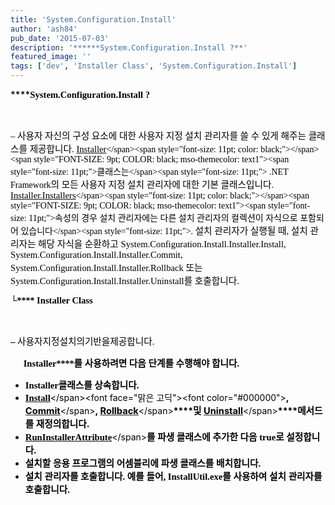 ```yaml
---
title: 'System.Configuration.Install'
author: 'ash84'
pub_date: '2015-07-03'
description: '******System.Configuration.Install ?**'
featured_image: ''
tags: ['dev', 'Installer Class', 'System.Configuration.Install']
---
```



**<span style="FONT-SIZE: 9pt"><font color="#000000" face="맑은 고딕"><span style="font-size: 11pt;"></span></font></span>****<span style="FONT-SIZE: 9pt"><font face="맑은 고딕"><font color="#000000"><span style="font-size: 11pt;">System.Configuration.Install ?</span></font></font></span>**

<span style="font-size: 11pt;">  
</span>

**<span style="FONT-SIZE: 9pt"><font color="#000000" face="맑은 고딕"><span style="font-size: 11pt;"> </span></font></span>**

<span style="font-size: 11pt;">  
</span>

<font face="맑은 고딕"><font color="#000000"><span style="font-size: 11pt; color: black;">– </span><span style="FONT-SIZE: 9pt; COLOR: black; mso-themecolor: text1"><span style="font-size: 11pt;">사용자 자신의 구성 요소에 대한 사용자 지정 설치 관리자를 쓸 수 있게 해주는 클래스를 제공합니다</span><span style="font-size: 11pt;">. </span></span><span>[<span style="font-size: 11pt; color: black;">Installer</span>](http://msdn2.microsoft.com/ko-kr/library/system.configuration.install.installer(VS.80).aspx)</span><span style="font-size: 11pt; color: black;"></span><span style="FONT-SIZE: 9pt; COLOR: black; mso-themecolor: text1"><span style="font-size: 11pt;">클래스는</span><span style="font-size: 11pt;"> .NET Framework</span><span style="font-size: 11pt;">의 모든 사용자 지정 설치 관리자에 대한 기본 클래스입니다</span><span style="font-size: 11pt;">. </span></span><span>[<span style="font-size: 11pt; color: black;">Installer.Installers</span>](http://msdn2.microsoft.com/ko-kr/library/system.configuration.install.installer.installers(VS.80).aspx)</span><span style="font-size: 11pt; color: black;"></span><span style="FONT-SIZE: 9pt; COLOR: black; mso-themecolor: text1"><span style="font-size: 11pt;">속성의 경우 설치 관리자에는 다른 설치 관리자의 컬렉션이 자식으로 포함되어 있습니다</span><span style="font-size: 11pt;">. </span><span style="font-size: 11pt;">설치 관리자가 실행될 때</span><span style="font-size: 11pt;">, </span><span style="font-size: 11pt;">설치 관리자는 해당 자식을 순환하고</span><span style="font-size: 11pt;"> System.Configuration.Install.Installer.Install, System.Configuration.Install.Installer.Commit, System.Configuration.Install.Installer.Rollback </span><span style="font-size: 11pt;">또는</span><span style="font-size: 11pt;"> System.Configuration.Install.Installer.Uninstall</span><span style="font-size: 11pt;">를 호출합니다</span><span style="font-size: 11pt;">.</span></span></font></font>

<span style="font-size: 11pt;">  
</span>

<font face="맑은 고딕"><font color="#000000">**<span style="font-size: 11pt;">└</span>****<span style="font-size: 11pt;"> Installer Class </span>**</font></font>

<span style="font-size: 11pt;">  
</span>

**<span style="FONT-SIZE: 9pt"><font color="#000000" face="맑은 고딕"><span style="font-size: 11pt;"> </span></font></span>**

<span style="font-size: 11pt;">  
</span>

<font color="#000000">**<span style="FONT-SIZE: 9pt"><font face="Times New Roman"><span style="font-size: 11pt;">– </span></font></span>**<span style="font-size: 11pt; color: black; font-family: 굴림;">사용자</span><span style="font-size: 11pt; color: black; font-family: Verdana, sans-serif;"></span><span style="font-size: 11pt; color: black; font-family: 굴림;">지정</span><span style="font-size: 11pt; color: black; font-family: Verdana, sans-serif;"></span><span style="font-size: 11pt; color: black; font-family: 굴림;">설치의</span><span style="font-size: 11pt; color: black; font-family: Verdana, sans-serif;"></span><span style="font-size: 11pt; color: black; font-family: 굴림;">기반을</span><span style="font-size: 11pt; color: black; font-family: Verdana, sans-serif;"></span><span style="font-size: 11pt; color: black; font-family: 굴림;">제공합니다</span><span style="FONT-SIZE: 8.5pt; COLOR: black; FONT-FAMILY: 'Verdana','sans-serif'; mso-fareast-font-family: 굴림; mso-bidi-font-family: 굴림; mso-font-kerning: 0pt"><span style="font-size: 11pt;">. </span></span></font>

<span style="font-size: 11pt;">     </span><font face="맑은 고딕"><font color="#000000">**<span style="font-size: 11pt; color: black;">Installer</span>****<span style="FONT-SIZE: 9pt; COLOR: black; mso-themecolor: text1"><span style="font-size: 11pt;">를 사용하려면 다음 단계를 수행해야 합니다</span><span style="font-size: 11pt;">. </span></span>**</font></font>

<span style="font-size: 11pt;">  
</span>

- <font face="맑은 고딕"><font color="#000000">**<span style="font-size: 11pt;">Installer</span>****<span style="font-size: 11pt;"></span>****<span style="FONT-SIZE: 9pt"><span style="font-size: 11pt;">클래스를 상속합니다</span><span style="font-size: 11pt;">.</span></span>**</font></font>
- <span style="COLOR: windowtext">[**<span style="FONT-SIZE: 9pt; COLOR: black; mso-themecolor: text1"><font color="#000000" face="맑은 고딕"><span style="font-size: 11pt;">Install</span></font></span>**](http://msdn2.microsoft.com/ko-kr/library/system.configuration.install.installer.install(VS.80).aspx)</span><font face="맑은 고딕"><font color="#000000">**<span style="font-size: 11pt;">, </span>**<span style="COLOR: windowtext">[**<span style="font-size: 11pt; color: black;">Commit</span>**](http://msdn2.microsoft.com/ko-kr/library/system.configuration.install.installer.commit(VS.80).aspx)</span>**<span style="font-size: 11pt;">, </span>**<span style="COLOR: windowtext">[**<span style="font-size: 11pt; color: black;">Rollback</span>**](http://msdn2.microsoft.com/ko-kr/library/system.configuration.install.installer.rollback(VS.80).aspx)</span>**<span style="font-size: 11pt;"></span>****<span style="font-size: 11pt;">및 </span>**<span style="COLOR: windowtext">[**<span style="font-size: 11pt; color: black;">Uninstall</span>**](http://msdn2.microsoft.com/ko-kr/library/system.configuration.install.installer.uninstall(VS.80).aspx)</span>**<span style="font-size: 11pt;"></span>****<span style="FONT-SIZE: 9pt"><span style="font-size: 11pt;">메서드를 재정의합니다</span><span style="font-size: 11pt;">.</span></span>**</font></font>
- <span style="COLOR: windowtext">[**<span style="FONT-SIZE: 9pt; COLOR: black; mso-themecolor: text1"><font color="#000000" face="맑은 고딕"><span style="font-size: 11pt;">RunInstallerAttribute</span></font></span>**](http://msdn2.microsoft.com/ko-kr/library/system.componentmodel.runinstallerattribute(VS.80).aspx)</span>**<span style="FONT-SIZE: 9pt"><font face="맑은 고딕"><font color="#000000"><span style="font-size: 11pt;">를 파생 클래스에 추가한 다음 </span><span style="font-size: 11pt;">true</span><span style="font-size: 11pt;">로 설정합니다</span><span style="font-size: 11pt;">.</span></font></font></span>**
- **<span style="FONT-SIZE: 9pt"><font face="맑은 고딕"><font color="#000000"><span style="font-size: 11pt;">설치할 응용 프로그램의 어셈블리에 파생 클래스를 배치합니다</span><span style="font-size: 11pt;">.</span></font></font></span>**
- **<span style="FONT-SIZE: 9pt"><font face="맑은 고딕"><font color="#000000"><span style="font-size: 11pt;">설치 관리자를 호출합니다</span><span style="font-size: 11pt;">. </span><span style="font-size: 11pt;">예를 들어</span><span style="font-size: 11pt;">, InstallUtil.exe</span><span style="font-size: 11pt;">를 사용하여 설치 관리자를 호출합니다</span><span style="font-size: 11pt;">.</span></font></font></span>**

<span style="font-size: 11pt;">  
</span>

**<span style="FONT-SIZE: 9pt; COLOR: black; mso-themecolor: text1"><font color="#000000" face="맑은 고딕"><span style="font-size: 11pt;"> </span></font></span>**



